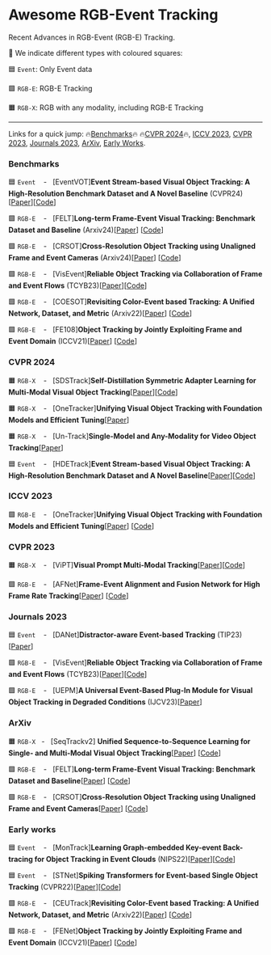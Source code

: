 # Awesome RGB-Event Tracking

Recent Advances in RGB-Event (RGB-E) Tracking.

:teddy_bear: We indicate different types with coloured squares:

:blue_square: `Event`: Only Event data

:green_square: `RGB-E`: RGB-E Tracking

:orange_square: `RGB-X`: RGB with any modality, including RGB-E Tracking


---

Links for a quick jump: 🔥[Benchmarks](#data)🔥 🔥[CVPR 2024](#cvpr24)🔥, [ICCV 2023](#iccv23), [CVPR 2023](#cvpr23), [Journals 2023](#j23), [ArXiv](#arxiv), [Early Works](#ew).

### <span id="data">Benchmarks</span>

:blue_square: `Event` &nbsp;&nbsp;&nbsp;-&nbsp;&nbsp;&nbsp;[EventVOT]**Event Stream-based Visual Object Tracking: A High-Resolution Benchmark Dataset and A Novel Baseline**&nbsp;(CVPR24)[[Paper](https://arxiv.org/abs/2309.14611)][[Code](https://github.com/Event-AHU/EventVOT_Benchmark)]

:green_square: `RGB-E` &nbsp;&nbsp;&nbsp;-&nbsp;&nbsp;&nbsp;[FELT]**Long-term Frame-Event Visual Tracking: Benchmark
Dataset and Baseline**&nbsp;(Arxiv24)[[Paper](https://arxiv.org/pdf/2403.05839)]
[[Code](https://github.com/Event-AHU/FELT_SOT_Benchmark)]

:green_square: `RGB-E` &nbsp;&nbsp;&nbsp;-&nbsp;&nbsp;&nbsp;[CRSOT]**Cross-Resolution Object Tracking using Unaligned Frame and Event Cameras**&nbsp;(Arxiv24)[[Paper](https://arxiv.org/abs/2401.02826)]
[[Code](https://github.com/Event-AHU/Cross_Resolution_SOT)]

:green_square: `RGB-E` &nbsp;&nbsp;&nbsp;-&nbsp;&nbsp;&nbsp;[VisEvent]**Reliable Object Tracking via Collaboration of Frame and Event Flows**&nbsp;(TCYB23)[[Paper](https://ieeexplore.ieee.org/abstract/document/10284004)][[Code](https://github.com/wangxiao5791509/VisEvent_SOT_Benchmark)]

:green_square: `RGB-E` &nbsp;&nbsp;&nbsp;-&nbsp;&nbsp;&nbsp;[COESOT]**Revisiting Color-Event based Tracking: A Unified Network, Dataset, and Metric**&nbsp;(Arxiv22)[[Paper](https://arxiv.org/abs/2211.11010)]
[[Code](https://github.com/Jee-King/ICCV2021_Event_Frame_Tracking)]

:green_square: `RGB-E` &nbsp;&nbsp;&nbsp;-&nbsp;&nbsp;&nbsp;[FE108]**Object Tracking by Jointly Exploiting Frame and Event Domain**&nbsp;(ICCV21)[[Paper](https://arxiv.org/abs/2109.09052)]
[[Code](https://github.com/Jee-King/ICCV2021_Event_Frame_Tracking)]

### <span id="cvpr24">CVPR 2024</span>
:orange_square: `RGB-X` &nbsp;&nbsp;&nbsp;-&nbsp;&nbsp;&nbsp;[SDSTrack]**Self-Distillation Symmetric Adapter Learning for Multi-Modal Visual Object Tracking**[[Paper](https://arxiv.org/abs/2403.16002)][[Code](https://github.com/hoqolo/SDSTrack)]

:orange_square: `RGB-X` &nbsp;&nbsp;&nbsp;-&nbsp;&nbsp;&nbsp;[OneTracker]**Unifying Visual Object Tracking with Foundation Models and Efficient Tuning**[[Paper](https://arxiv.org/abs/2403.09634)]

:orange_square: `RGB-X` &nbsp;&nbsp;&nbsp;-&nbsp;&nbsp;&nbsp;[Un-Track]**Single-Model and Any-Modality for Video Object Tracking**[[Paper](https://arxiv.org/abs/2311.15851)]

:blue_square: `Event` &nbsp;&nbsp;&nbsp;-&nbsp;&nbsp;&nbsp;[HDETrack]**Event Stream-based Visual Object Tracking: A High-Resolution Benchmark Dataset and A Novel Baseline**[[Paper](https://arxiv.org/abs/2309.14611)][[Code](https://github.com/Event-AHU/EventVOT_Benchmark)]

### <span id="iccv23">ICCV 2023</span>

:green_square: `RGB-E` &nbsp;&nbsp;&nbsp;-&nbsp;&nbsp;&nbsp;[OneTracker]**Unifying Visual Object Tracking with Foundation Models and Efficient Tuning**[[Paper](https://arxiv.org/abs/2307.04129)]
[[Code](https://github.com/ZHU-Zhiyu/High-Rank_RGB-Event_Tracker)]

### <span id="cvpr23">CVPR 2023</span>

:orange_square: `RGB-X` &nbsp;&nbsp;&nbsp;-&nbsp;&nbsp;&nbsp;[ViPT]**Visual Prompt Multi-Modal Tracking**[[Paper](https://arxiv.org/abs/2303.10826)][[Code](https://github.com/jiawen-zhu/ViPT)]

:green_square: `RGB-E` &nbsp;&nbsp;&nbsp;-&nbsp;&nbsp;&nbsp;[AFNet]**Frame-Event Alignment and Fusion Network for High Frame Rate Tracking**[[Paper](https://arxiv.org/abs/2305.15688)]
[[Code](https://github.com/Jee-King/AFNet)]

### <span id="j23">Journals 2023</span>
:blue_square: `Event` &nbsp;&nbsp;&nbsp;-&nbsp;&nbsp;&nbsp;[DANet]**Distractor-aware Event-based Tracking**&nbsp;(TIP23)[[Paper](https://ieeexplore.ieee.org/document/10299598)]

:green_square: `RGB-E` &nbsp;&nbsp;&nbsp;-&nbsp;&nbsp;&nbsp;[VisEvent]**Reliable Object Tracking via Collaboration of Frame and Event Flows**&nbsp;(TCYB23)[[Paper](https://ieeexplore.ieee.org/abstract/document/10284004)][[Code](https://github.com/wangxiao5791509/VisEvent_SOT_Benchmark)]

:green_square: `RGB-E` &nbsp;&nbsp;&nbsp;-&nbsp;&nbsp;&nbsp;[UEPM]**A Universal Event-Based Plug-In Module for Visual Object Tracking in Degraded Conditions**&nbsp;(IJCV23)[[Paper](https://link.springer.com/article/10.1007/s11263-023-01959-8)]

### <span id="arxiv">ArXiv</span>
:orange_square: `RGB-X`&nbsp;&nbsp;&nbsp;-&nbsp;&nbsp;&nbsp;[SeqTrackv2] **Unified Sequence-to-Sequence Learning for Single- and Multi-Modal Visual Object Tracking**[[Paper](https://arxiv.org/abs/2304.14394)]
  [[Code](https://github.com/chenxin-dlut/SeqTrackv2)]
  
:green_square: `RGB-E` &nbsp;&nbsp;&nbsp;-&nbsp;&nbsp;&nbsp;[FELT]**Long-term Frame-Event Visual Tracking: Benchmark
Dataset and Baseline**[[Paper](https://arxiv.org/pdf/2403.05839)]
[[Code](https://github.com/Event-AHU/FELT_SOT_Benchmark)]

:green_square: `RGB-E` &nbsp;&nbsp;&nbsp;-&nbsp;&nbsp;&nbsp;[CRSOT]**Cross-Resolution Object Tracking using Unaligned Frame and Event Cameras**[[Paper](https://arxiv.org/abs/2401.02826)]
[[Code](https://github.com/Event-AHU/Cross_Resolution_SOT)]

### <span id="ew">Early works</span>
:blue_square: `Event` &nbsp;&nbsp;&nbsp;-&nbsp;&nbsp;&nbsp;[MonTrack]**Learning Graph-embedded Key-event Back-tracing
for Object Tracking in Event Clouds**&nbsp;(NIPS22)[[Paper](https://openreview.net/pdf?id=hTxYJAKY85)][[Code](https://github.com/ZHU-Zhiyu/Event-tracking)]

:blue_square: `Event` &nbsp;&nbsp;&nbsp;-&nbsp;&nbsp;&nbsp;[STNet]**Spiking Transformers for Event-based Single Object Tracking**&nbsp;(CVPR22)[[Paper](https://openaccess.thecvf.com/content/CVPR2022/html/Zhang_Spiking_Transformers_for_Event-Based_Single_Object_Tracking_CVPR_2022_paper.html)][[Code](https://github.com/Jee-King/CVPR2022_STNet)]

:green_square: `RGB-E` &nbsp;&nbsp;&nbsp;-&nbsp;&nbsp;&nbsp;[CEUTrack]**Revisiting Color-Event based Tracking: A Unified Network, Dataset, and Metric**&nbsp;(Arxiv22)[[Paper](https://arxiv.org/abs/2211.11010)]
[[Code](https://github.com/Jee-King/ICCV2021_Event_Frame_Tracking)]

:green_square: `RGB-E` &nbsp;&nbsp;&nbsp;-&nbsp;&nbsp;&nbsp;[FENet]**Object Tracking by Jointly Exploiting Frame and Event Domain**&nbsp;(ICCV21)[[Paper](https://arxiv.org/abs/2109.09052)]
[[Code](https://github.com/Jee-King/ICCV2021_Event_Frame_Tracking)]























































